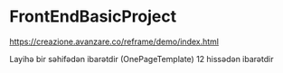 # FrontEndBasicProject

https://creazione.avanzare.co/reframe/demo/index.html

Layihə bir səhifədən ibarətdir (OnePageTemplate)
12 hissədən ibarətdir
